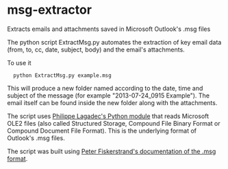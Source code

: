 msg-extractor
=============

Extracts emails and attachments saved in Microsoft Outlook's .msg files

The python script ExtractMsg.py automates the extraction of key email data (from, to, cc, date, subject, body) and the email's attachments.

To use it
```
  python ExtractMsg.py example.msg
```

This will produce a new folder named according to the date, time and subject of the message (for example "2013-07-24_0915 Example").  The email itself can be found inside the new folder along with the attachments.

The script uses <a href="http://www.decalage.info/python/olefileio">Philippe Lagadec's Python module</a> that reads Microsoft OLE2 files (also called Structured Storage, Compound File Binary Format or Compound Document File Format).  This is the underlying format of Outlook's .msg files.

The script was built using <a href="http://www.fileformat.info/format/outlookmsg/index.htm">Peter Fiskerstrand's documentation of the .msg format</a>.

